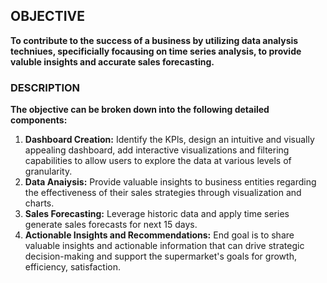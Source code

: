 
## OBJECTIVE 

**To contribute to the success of a business by utilizing data analysis techniues, specificially focausing on time series analysis, to provide valuble insights and accurate sales forecasting.**

### DESCRIPTION
**The objective can be broken down into the following detailed components:**
1. **Dashboard Creation:** Identify the KPls, design an intuitive and visually appealing dashboard, add interactive visualizations and filtering capabilities to allow users to explore the data at various levels of granularity.
2. **Data Anaiysis:** Provide valuable insights to business entities regarding the effectiveness of their sales strategies through visualization and charts.
3. **Sales Forecasting:** Leverage historic data and apply time series generate sales forecasts for next 15 days.
4. **Actionable Insights and Recommendations:** End goal is to share valuable insights and actionable information that can drive strategic decision-making and support the supermarket's goals for growth, efficiency, satisfaction.
